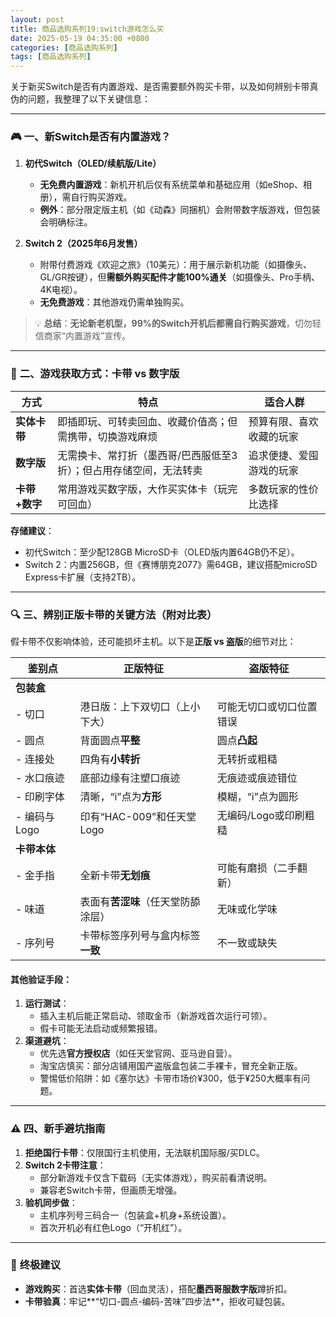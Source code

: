 ```yaml
---
layout: post
title: 商品选购系列19:switch游戏怎么买
date: 2025-05-19 04:35:00 +0800
categories: [商品选购系列]
tags: [商品选购系列]
---
```

关于新买Switch是否有内置游戏、是否需要额外购买卡带，以及如何辨别卡带真伪的问题，我整理了以下关键信息：

---

### 🎮 **一、新Switch是否有内置游戏？**
1. **初代Switch（OLED/续航版/Lite）**  
   - **无免费内置游戏**：新机开机后仅有系统菜单和基础应用（如eShop、相册），需自行购买游戏。  
   - **例外**：部分限定版主机（如《动森》同捆机）会附带数字版游戏，但包装会明确标注。

2. **Switch 2（2025年6月发售）**  
   - 附带付费游戏《欢迎之旅》（10美元）：用于展示新机功能（如摄像头、GL/GR按键），但**需额外购买配件才能100%通关**（如摄像头、Pro手柄、4K电视）。  
   - **无免费游戏**：其他游戏仍需单独购买。

> 💡 **总结**：**无论新老机型，99%的Switch开机后都需自行购买游戏**，切勿轻信商家“内置游戏”宣传。

---

### 💽 **二、游戏获取方式：卡带 vs 数字版**
| **方式**       | **特点**                                                                 | **适合人群**               |
|----------------|--------------------------------------------------------------------------|--------------------------|
| **实体卡带**   | 即插即玩、可转卖回血、收藏价值高；但需携带，切换游戏麻烦                  | 预算有限、喜欢收藏的玩家    |
| **数字版**     | 无需换卡、常打折（墨西哥/巴西服低至3折）；但占用存储空间，无法转卖        | 追求便捷、爱囤游戏的玩家    |
| **卡带+数字**  | 常用游戏买数字版，大作买实体卡（玩完可回血）                              | 多数玩家的性价比选择        |

**存储建议**：  
- 初代Switch：至少配128GB MicroSD卡（OLED版内置64GB仍不足）。  
- Switch 2：内置256GB，但《赛博朋克2077》需64GB，建议搭配microSD Express卡扩展（支持2TB）。

---

### 🔍 **三、辨别正版卡带的关键方法（附对比表）**
假卡带不仅影响体验，还可能损坏主机。以下是**正版 vs 盗版**的细节对比：

| **鉴别点**       | **正版特征**                                  | **盗版特征**                                  |
|------------------|---------------------------------------------|---------------------------------------------|
| **包装盒**       |                                             |                                             |
| - 切口           | 港日版：上下双切口（上小下大）               | 可能无切口或切口位置错误 |
| - 圆点           | 背面圆点**平整**                            | 圆点**凸起**         |
| - 连接处         | 四角有**小转折**                            | 无转折或粗糙                      |
| - 水口痕迹       | 底部边缘有注塑口痕迹                        | 无痕迹或痕迹错位     |
| - 印刷字体       | 清晰，“i”点为**方形**                       | 模糊，“i”点为圆形     |
| - 编码与Logo     | 印有“HAC-009”和任天堂Logo                  | 无编码/Logo或印刷粗糙           |
| **卡带本体**     |                                             |                                             |
| - 金手指         | 全新卡带**无划痕**                          | 可能有磨损（二手翻新）           |
| - 味道           | 表面有**苦涩味**（任天堂防舔涂层）          | 无味或化学味                     |
| - 序列号         | 卡带标签序列号与盒内标签**一致**            | 不一致或缺失                     |

#### **其他验证手段**：
1. **运行测试**：  
   - 插入主机后能正常启动、领取金币（新游戏首次运行可领）。  
   - 假卡可能无法启动或频繁报错。
2. **渠道避坑**：  
   - 优先选**官方授权店**（如任天堂官网、亚马逊自营）。  
   - 淘宝店慎买：部分店铺用国产盗版盒包装二手裸卡，冒充全新正版。  
   - 警惕低价陷阱：如《塞尔达》卡带市场价¥300，低于¥250大概率有问题。

---

### ⚠️ **四、新手避坑指南**
1. **拒绝国行卡带**：仅限国行主机使用，无法联机国际服/买DLC。  
2. **Switch 2卡带注意**：  
   - 部分新游戏卡仅含下载码（无实体游戏），购买前看清说明。  
   - 兼容老Switch卡带，但画质无增强。  
3. **验机同步做**：  
   - 主机序列号三码合一（包装盒+机身+系统设置）。  
   - 首次开机必有红色Logo（“开机红”）。

---

### 💎 **终极建议**
- **游戏购买**：首选**实体卡带**（回血灵活），搭配**墨西哥服数字版**蹲折扣。  
- **卡带验真**：牢记**“切口-圆点-编码-苦味”四步法**，拒收可疑包装。  




